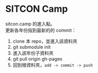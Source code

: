 # SITCON Camp

sitcon.camp 的進入點。  
更新各年份指到最新的的 commit：  
1. clone 本 repo，並進入該資料夾  
2. git submodule init  
3. 進入該年份子資料夾  
4. git pull origin gh-pages  
5. 回到根資料夾，`add -> commit -> push`  

